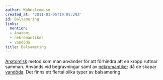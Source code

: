```yaml
---
author: Wahnstrom.se
created_at: '2011-01-05T19:05:29Z'
id: Balsamering
links:
  mention:
  - Anatomi
  - nekromantiker
  - vandöda
title: Balsamering
---
```


[Anatomisk] metod som man använder för att förhindra att en kropp ruttnar samman. Används vid
begravningar samt av [nekromantiker] då de skapar [vandöda]. Det finns ett flertal olika typer av
balsamering.

  [Anatomisk]: Anatomi
  [nekromantiker]: nekromantiker
  [vandöda]: vandöda